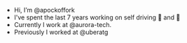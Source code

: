 - Hi, I’m @apockoffork
- I've spent the last 7 years working on self driving 🚙 and 🚛
- Currently I work at @aurora-tech.
- Previously I worked at @uberatg
